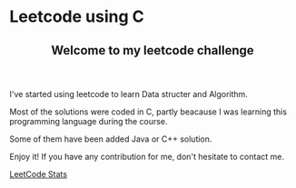 # Leetcode using C
<header>
   <h2>Welcome to my leetcode challenge</h2>
</header>

<section class = "Introduction">
   <p>I've started using leetcode to learn Data structer and Algorithm.</p>
   <p>Most of the solutions were coded in C, partly beacause I was learning this programming language during the course.</p>
   <p>Some of them have been added Java or C++ solution.</p>
   <p>Enjoy it! If you have any contribution for me, don't hesitate to contact me.</p>
</section>

[LeetCode Stats](https://leetcard.jacoblin.cool/haivietb9?theme=light&font=Noto%20Sans%20Rejang)


